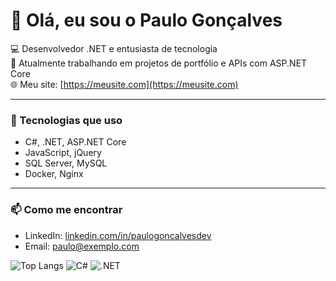 # 👋 Olá, eu sou o Paulo Gonçalves

💻 Desenvolvedor .NET e entusiasta de tecnologia  
🚀 Atualmente trabalhando em projetos de portfólio e APIs com ASP.NET Core  
🌐 Meu site: [https://meusite.com](https://meusite.com)

---

### 🔧 Tecnologias que uso
- C#, .NET, ASP.NET Core
- JavaScript, jQuery
- SQL Server, MySQL
- Docker, Nginx

---

### 📫 Como me encontrar
- LinkedIn: [linkedin.com/in/paulogoncalvesdev](https://www.linkedin.com/in/devpaulogoncalves/)
- Email: paulo@exemplo.com
  
![Top Langs](https://github-readme-stats.vercel.app/api/top-langs/?username=paulogoncalvesdev&layout=compact&theme=radical)
![C#](https://img.shields.io/badge/C%23-239120?style=for-the-badge&logo=c-sharp&logoColor=white)
![.NET](https://img.shields.io/badge/.NET-512BD4?style=for-the-badge&logo=dotnet&logoColor=white)
